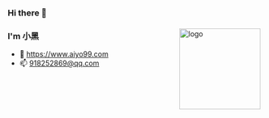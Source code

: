 ### Hi there 👋

<img src="https://github-readme-stats.vercel.app/api?username=MoeXiaoHei&show_icons=true" alt="logo" height="160" align="right" style="margin: 5px; margin-bottom: 20px;" />

### I'm 小黑
- 💬 https://www.aiyo99.com
- 📫 918252869@qq.com
